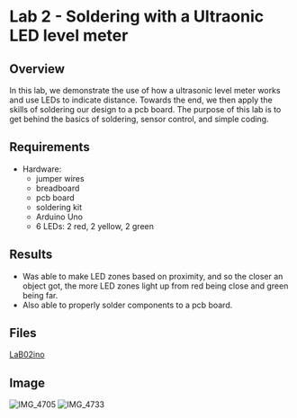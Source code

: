 # Lab 2 - Soldering with a Ultraonic LED level meter

## Overview
In this lab, we demonstrate the use of how a ultrasonic level meter works and use LEDs to indicate distance. 
Towards the end, we then apply the skills of soldering  our design to a pcb board.
The purpose of this lab is to get behind the basics of soldering, sensor control, and simple coding.

## Requirements
- Hardware:
  - jumper wires
  - breadboard
  - pcb board
  - soldering kit
  - Arduino Uno
  - 6 LEDs: 2 red, 2 yellow, 2 green

## Results
- Was able to make LED zones based on proximity, and so the closer an object got, the more LED zones light up from red being close and green being far.
- Also able to properly solder components to a pcb board.

## Files
[LaB02ino](https://github.com/DomHaw21/4443-IoT-Dom/blob/main/Assignments/LaB02/LaB02.ino)

## Image
![IMG_4705](https://github.com/user-attachments/assets/0e6fbdc6-64d3-4101-b5b3-766778136931)
![IMG_4733](https://github.com/user-attachments/assets/83311160-e4ab-4cd7-9dd4-e8d5dfb6ec72)


